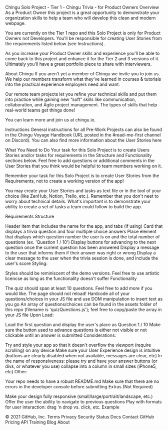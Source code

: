 Chingu Solo Project - Tier 1 - Chingu Trivia - for Product Owners
Overview
As a Product Owner this project is a great opportunity to demonstrate your organization skills to help a team who will develop this clean and modern webpage.

You are currently on the Tier 1 repo and this Solo Project is only for Product Owners not Developers. You'll be responsible for creating User Stories from the requirements listed below (see Instructions).

As you increase your Product Owner skills and experience you'll be able to come back to this project and enhance it for the Tier 2 and 3 versions of it. Ultimately you'll have a great portfolio piece to share with interviewers.

About Chingu
If you aren’t yet a member of Chingu we invite you to join us. We help our members transform what they’ve learned in courses & tutorials into the practical experience employers need and want.

Our remote team projects let you refine your technical skills and put them into practice while gaining new “soft” skills like communication, collaboration, and Agile project management. The types of skills that help real-world teams get things done!

You can learn more and join us at chingu.io.

Instructions
General instructions for all Pre-Work Projects can also be found in the Chingu Voyage Handbook (URL posted in the #read-me-first channel on Discord). You can also find more information about the User Stories here

What You Need to Do
Your task for this Solo Project is to create Users Stories and/or tasks for requirements in the Structure and Functionality sections below. Feel free to add questions or additional comments in the User Stories that you think would be helpful to team members working on it.

Remember your task for this Solo Project is to create User Stories from the Requirements, not to create a working version of the app!

You may create your User Stories and tasks as text file or in the tool of your choice (like ZenHub, Notion, Trello, etc.). Remember that you don't neet to worry about technical details. What's important is to demonstrate your ability to create a set of tasks a team could follow to build the app.

Requirements
Structure

 Header item that includes the name for the app, and tabs (if using)
 Card that displays a trivia question and four multiple choice answers
 Place element that displays which question number the user is on and the total number of questions (ex. 'Question 1 / 10')
 Display buttons for advancing to the next question once the current question has been answered
 Display a message to the user that informs them if their answer was right or wrong
 Display a clear message to the user when the trivia session is done, and include the user's score
Styling:

 Styles should be reminiscent of the demo versions. Feel free to use artistic licencse as long as the functionality doesn't suffer
Functionality

 The quiz should span at least 10 questions. Feel free to add more if you would like.
 The page should not reload! Hardcode all of your questions/choices in your JS file and use DOM manipulation to insert text as you go
 An array of questions/choices can be found in the assets folder of this repo (filename is 'quizQuestions.js'); feel free to copy/paste the array in your JS file
Upon Load:

 Load the first question and display the user's place as Question 1 / 10
 Make sure the button used to advance questions is either not visible or not clickable until an answer is submitted
Considerations:

 Try and style your app so that it doesn't overflow the viewport (require scrolling) on any device
 Make sure your User Experience design is intuitive (buttons are clearly disabled when not available, messages are clear, etc)
 In the name of responsiveness: please try and have your answer buttons (or divs, or whatever you use) collapse into a column in small sizes (iPhone5, etc)
Other:

 Your repo needs to have a robust README.md
 Make sure that there are no errors in the developer console before submitting
Extras (Not Required)

 Make your design fully responsive (small/large/portrait/landscape, etc.)
 Offer the user the ability to navigate to previous questions
 Play with formats for user interaction: drag 'n drop vs. click, etc.
Example


© 2021 GitHub, Inc.
Terms
Privacy
Security
Status
Docs
Contact GitHub
Pricing
API
Training
Blog
About
